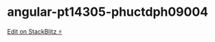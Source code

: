 # angular-pt14305-phuctdph09004

[Edit on StackBlitz ⚡️](https://stackblitz.com/edit/angular-pt14305-phuctdph09004)